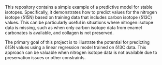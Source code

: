 This repository contains a simple example of a predictive model for stable isotopes. Specifically, it demonstrates how to predict values for the nitrogen isotope (δ15N) based on training data that includes carbon isotope (δ13C) values. This can be particularly useful in situations where nitrogen isotope data is missing, such as when only carbon isotope data from enamel carbonates is available, and collagen is not preserved.

The primary goal of this project is to illustrate the potential for predicting δ15N values using a linear regression model trained on δ13C data. This approach can be valuable when nitrogen isotope data is not available due to preservation issues or other constraints.

